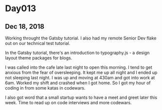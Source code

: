 # Day013
## Dec 18, 2018

Working throught the Gatsby tutorial. I also had my remote Senior Dev flake out on our technical test tutorial.

In the Gatsby tutorial, there's an introduction to typography.js - a design layout theme packages for blogs.

I was called into the cafe late last night to open this morning. I tend to get anxious from the fear of oversleeping. It kept me up all night and I ended up not sleeping last night. I was up and moving at 430am and got into work at 6am. Worked my shift and crashed when I got home. So I got my hour of coding in from some katas in codewars.

I also got word that a small startup wants to have a meet and greet later this week. Time to read up on code interviews and more codewars.


